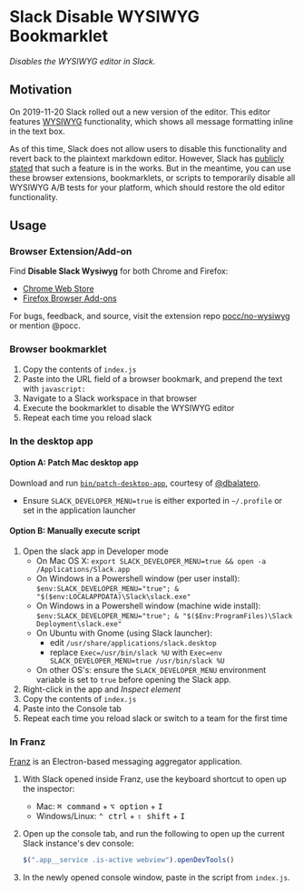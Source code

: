 # Slack Disable WYSIWYG Bookmarklet

*Disables the WYSIWYG editor in Slack.*

## Motivation

On 2019-11-20 Slack rolled out a new version of the editor. This editor features
[WYSIWYG](https://en.wikipedia.org/wiki/WYSIWYG) functionality, which shows all
message formatting inline in the text box.

As of this time, Slack does not allow users to disable this functionality and
revert back to the plaintext markdown editor. However, Slack has
[publicly](https://twitter.com/SlackHQ/status/1197640136172937218)
[stated](https://twitter.com/SlackHQ/status/1197653998142197760) that such a
feature is in the works. But in the meantime, you can use these browser
extensions, bookmarklets, or scripts to temporarily disable all WYSIWYG A/B
tests for your platform, which should restore the old editor functionality.

## Usage

### Browser Extension/Add-on

Find **Disable Slack Wysiwyg** for both Chrome and Firefox:

* [Chrome Web Store](https://chrome.google.com/webstore/detail/jenojkbpialbgpbgokiakifhpmoponjn)
* [Firefox Browser Add-ons](https://addons.mozilla.org/en-US/firefox/addon/disable-slack-wysiwyg/)

For bugs, feedback, and source, visit the extension repo
[pocc/no-wysiwyg](https://github.com/pocc/no-wysiwyg) or mention @pocc.

### Browser bookmarklet

1. Copy the contents of `index.js`
2. Paste into the URL field of a browser bookmark, and prepend the text with
   `javascript:`
3. Navigate to a Slack workspace in that browser
4. Execute the bookmarklet to disable the WYSIWYG editor
5. Repeat each time you reload slack

### In the desktop app

#### Option A: Patch Mac desktop app

Download and run
[`bin/patch-desktop-app`](https://github.com/kfahy/slack-disable-wysiwyg-bookmarklet/blob/master/bin/patch-desktop-app), courtesy of [@dbalatero](https://github.com/dbalatero).
* Ensure `SLACK_DEVELOPER_MENU=true` is either exported in `~/.profile` or set in the application launcher

#### Option B: Manually execute script

1. Open the slack app in Developer mode
    * On Mac OS X: `export SLACK_DEVELOPER_MENU=true && open -a /Applications/Slack.app`
    * On Windows in a Powershell window (per user install): `$env:SLACK_DEVELOPER_MENU="true"; & "$($env:LOCALAPPDATA)\Slack\slack.exe"`
    * On Windows in a Powershell window (machine wide install): `$env:SLACK_DEVELOPER_MENU="true"; & "$($Env:ProgramFiles)\Slack Deployment\slack.exe"`
    * On Ubuntu with Gnome (using Slack launcher):
        * edit `/usr/share/applications/slack.desktop`
        * replace `Exec=/usr/bin/slack %U` with `Exec=env SLACK_DEVELOPER_MENU=true /usr/bin/slack %U`
    * On other OS's: ensure the `SLACK_DEVELOPER_MENU` environment variable is set to `true` before opening the Slack app.
2. Right-click in the app and _Inspect element_
3. Copy the contents of `index.js`
4. Paste into the Console tab
5. Repeat each time you reload slack or switch to a team for the first time

### In Franz

[Franz](https://github.com/meetfranz/franz) is an Electron-based messaging aggregator application.

1. With Slack opened inside Franz, use the keyboard shortcut to open up the inspector:
   - Mac: <kbd>⌘ command</kbd> + <kbd>⌥ option</kbd> + <kbd>I</kbd>
   - Windows/Linux: <kbd>⌃ ctrl</kbd> + <kbd>⇧ shift</kbd> + <kbd>I</kbd>

2. Open up the console tab, and run the following to open up the current Slack instance's dev console:

   ```js
   $(".app__service .is-active webview").openDevTools()
   ```

3. In the newly opened console window, paste in the script from `index.js`.
